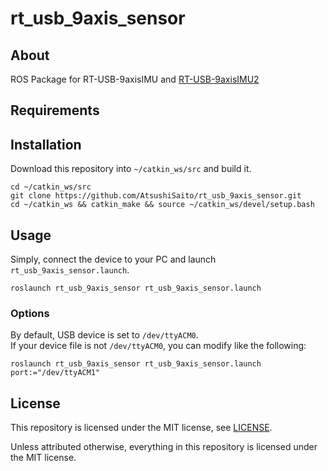 # rt_usb_9axis_sensor

## About

ROS Package for RT-USB-9axisIMU and [RT-USB-9axisIMU2](https://www.rt-shop.jp/index.php?main_page=product_info&products_id=3416)

## Requirements



## Installation

Download this repository into `~/catkin_ws/src` and build it.

```
cd ~/catkin_ws/src
git clone https://github.com/AtsushiSaito/rt_usb_9axis_sensor.git
cd ~/catkin_ws && catkin_make && source ~/catkin_ws/devel/setup.bash
```

## Usage

Simply, connect the device to your PC and launch `rt_usb_9axis_sensor.launch`.

```
roslaunch rt_usb_9axis_sensor rt_usb_9axis_sensor.launch
```

### Options

By default, USB device is set to `/dev/ttyACM0`.  
If your device file is not `/dev/ttyACM0`, you can modify like the following:

```
roslaunch rt_usb_9axis_sensor rt_usb_9axis_sensor.launch port:="/dev/ttyACM1"
```

## License

This repository is licensed under the MIT license, see [LICENSE]( ./LICENSE ).

Unless attributed otherwise, everything in this repository is licensed under the MIT license.
